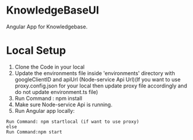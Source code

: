 # KnowledgeBaseUI
Angular App for Knowledgebase.

# Local Setup

  1. Clone the Code in your local
  2. Update the environments file inside 'environments' directory with googleClientID and apiUrl (Node-service Api Url)(If you want to use proxy.config.json for your local then update proxy file accordingly and do not update environment.ts file)
  3. Run Command : npm install
  4. Make sure Node-service Api is running.
  5. Run Angular app locally:
  
    Run Command: npm startlocal (if want to use proxy)
    else
    Run Command:npm start
  
  
